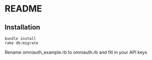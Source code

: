 README
================================================================================

Installation
------------

```
bundle install
rake db:migrate
```

Rename omniauth_example.rb to omniauth.rb and fill in your API keys
